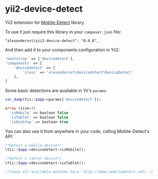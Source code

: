 # yii2-device-detect

Yii2 extension for [Mobile-Detect](https://github.com/serbanghita/Mobile-Detect) library.

To use it just require this library in your `composer.json` file:

~~~
"alexandernst/yii2-device-detect": "0.0.8",
~~~

And then add it to your components configuration in Yii2:

~~~php
'bootstrap' => ['devicedetect'],
'components' => [
	'devicedetect' => [
		'class' => 'alexandernst\devicedetect\DeviceDetect'
	],
]
~~~

Some basic detections are available in Yii's `params`:

~~~php
var_dump(Yii::$app->params['devicedetect']);

array (size=3)
  'isMobile' => boolean false
  'isTablet' => boolean false
  'isDesktop' => boolean true
~~~

You can also use it from anywhere in your code, calling Mobile-Detect's API:

~~~php
/*Detect a mobile device*/
\Yii::$app->devicedetect->isMobile();

/*Detect a tablet device*/
\Yii::$app->devicedetect->isTablet();

/*Check all available methods here: http://demo.mobiledetect.net/ */
~~~

